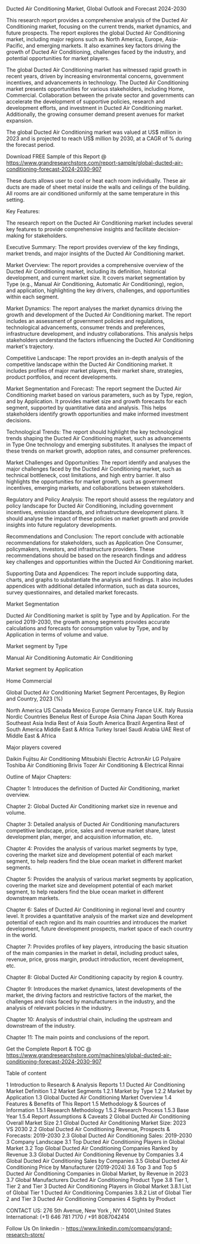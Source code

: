 Ducted Air Conditioning Market, Global Outlook and Forecast 2024-2030

This research report provides a comprehensive analysis of the Ducted Air Conditioning market, focusing on the current trends, market dynamics, and future prospects. The report explores the global Ducted Air Conditioning market, including major regions such as North America, Europe, Asia-Pacific, and emerging markets. It also examines key factors driving the growth of Ducted Air Conditioning, challenges faced by the industry, and potential opportunities for market players.

The global Ducted Air Conditioning market has witnessed rapid growth in recent years, driven by increasing environmental concerns, government incentives, and advancements in technology. The Ducted Air Conditioning market presents opportunities for various stakeholders, including Home, Commercial. Collaboration between the private sector and governments can accelerate the development of supportive policies, research and development efforts, and investment in Ducted Air Conditioning market. Additionally, the growing consumer demand present avenues for market expansion.

The global Ducted Air Conditioning market was valued at US$ million in 2023 and is projected to reach US$ million by 2030, at a CAGR of % during the forecast period.

Download FREE Sample of this Report @ https://www.grandresearchstore.com/report-sample/global-ducted-air-conditioning-forecast-2024-2030-907


These ducts allows user to cool or heat each room individually. These air ducts are made of sheet metal inside the walls and ceilings of the building. All rooms are air conditioned uniformly at the same temperature in this setting.

Key Features:

The research report on the Ducted Air Conditioning market includes several key features to provide comprehensive insights and facilitate decision-making for stakeholders.

Executive Summary: The report provides overview of the key findings, market trends, and major insights of the Ducted Air Conditioning market.

Market Overview: The report provides a comprehensive overview of the Ducted Air Conditioning market, including its definition, historical development, and current market size. It covers market segmentation by Type (e.g., Manual Air Conditioning, Automatic Air Conditioning), region, and application, highlighting the key drivers, challenges, and opportunities within each segment.

Market Dynamics: The report analyses the market dynamics driving the growth and development of the Ducted Air Conditioning market. The report includes an assessment of government policies and regulations, technological advancements, consumer trends and preferences, infrastructure development, and industry collaborations. This analysis helps stakeholders understand the factors influencing the Ducted Air Conditioning market's trajectory.

Competitive Landscape: The report provides an in-depth analysis of the competitive landscape within the Ducted Air Conditioning market. It includes profiles of major market players, their market share, strategies, product portfolios, and recent developments.

Market Segmentation and Forecast: The report segment the Ducted Air Conditioning market based on various parameters, such as by Type, region, and by Application. It provides market size and growth forecasts for each segment, supported by quantitative data and analysis. This helps stakeholders identify growth opportunities and make informed investment decisions.

Technological Trends: The report should highlight the key technological trends shaping the Ducted Air Conditioning market, such as advancements in Type One technology and emerging substitutes. It analyses the impact of these trends on market growth, adoption rates, and consumer preferences.

Market Challenges and Opportunities: The report identify and analyses the major challenges faced by the Ducted Air Conditioning market, such as technical bottleneck, cost limitations, and high entry barrier. It also highlights the opportunities for market growth, such as government incentives, emerging markets, and collaborations between stakeholders.

Regulatory and Policy Analysis: The report should assess the regulatory and policy landscape for Ducted Air Conditioning, including government incentives, emission standards, and infrastructure development plans. It should analyse the impact of these policies on market growth and provide insights into future regulatory developments.

Recommendations and Conclusion: The report conclude with actionable recommendations for stakeholders, such as Application One Consumer, policymakers, investors, and infrastructure providers. These recommendations should be based on the research findings and address key challenges and opportunities within the Ducted Air Conditioning market.

Supporting Data and Appendices: The report include supporting data, charts, and graphs to substantiate the analysis and findings. It also includes appendices with additional detailed information, such as data sources, survey questionnaires, and detailed market forecasts.

Market Segmentation

Ducted Air Conditioning market is split by Type and by Application. For the period 2019-2030, the growth among segments provides accurate calculations and forecasts for consumption value by Type, and by Application in terms of volume and value.



Market segment by Type



Manual Air Conditioning
Automatic Air Conditioning


Market segment by Application



Home
Commercial


Global Ducted Air Conditioning Market Segment Percentages, By Region and Country, 2023 (%)



North America
US
Canada
Mexico
Europe
Germany
France
U.K.
Italy
Russia
Nordic Countries
Benelux
Rest of Europe
Asia
China
Japan
South Korea
Southeast Asia
India
Rest of Asia
South America
Brazil
Argentina
Rest of South America
Middle East & Africa
Turkey
Israel
Saudi Arabia
UAE
Rest of Middle East & Africa


Major players covered



Daikin
Fujitsu Air Conditioning
Mitsubishi Electric
ActronAir
LG
Polyaire
Toshiba Air Conditioning
Brivis
Tozer Air Conditioning & Electrical
Rinnai


Outline of Major Chapters:

Chapter 1: Introduces the definition of Ducted Air Conditioning, market overview.

Chapter 2: Global Ducted Air Conditioning market size in revenue and volume.

Chapter 3: Detailed analysis of Ducted Air Conditioning manufacturers competitive landscape, price, sales and revenue market share, latest development plan, merger, and acquisition information, etc.

Chapter 4: Provides the analysis of various market segments by type, covering the market size and development potential of each market segment, to help readers find the blue ocean market in different market segments.

Chapter 5: Provides the analysis of various market segments by application, covering the market size and development potential of each market segment, to help readers find the blue ocean market in different downstream markets.

Chapter 6: Sales of Ducted Air Conditioning in regional level and country level. It provides a quantitative analysis of the market size and development potential of each region and its main countries and introduces the market development, future development prospects, market space of each country in the world.

Chapter 7: Provides profiles of key players, introducing the basic situation of the main companies in the market in detail, including product sales, revenue, price, gross margin, product introduction, recent development, etc.

Chapter 8: Global Ducted Air Conditioning capacity by region & country.

Chapter 9: Introduces the market dynamics, latest developments of the market, the driving factors and restrictive factors of the market, the challenges and risks faced by manufacturers in the industry, and the analysis of relevant policies in the industry.

Chapter 10: Analysis of industrial chain, including the upstream and downstream of the industry.

Chapter 11: The main points and conclusions of the report.

Get the Complete Report & TOC @ https://www.grandresearchstore.com/machines/global-ducted-air-conditioning-forecast-2024-2030-907

Table of content

1 Introduction to Research & Analysis Reports
1.1 Ducted Air Conditioning Market Definition
1.2 Market Segments
1.2.1 Market by Type
1.2.2 Market by Application
1.3 Global Ducted Air Conditioning Market Overview
1.4 Features & Benefits of This Report
1.5 Methodology & Sources of Information
1.5.1 Research Methodology
1.5.2 Research Process
1.5.3 Base Year
1.5.4 Report Assumptions & Caveats
2 Global Ducted Air Conditioning Overall Market Size
2.1 Global Ducted Air Conditioning Market Size: 2023 VS 2030
2.2 Global Ducted Air Conditioning Revenue, Prospects & Forecasts: 2019-2030
2.3 Global Ducted Air Conditioning Sales: 2019-2030
3 Company Landscape
3.1 Top Ducted Air Conditioning Players in Global Market
3.2 Top Global Ducted Air Conditioning Companies Ranked by Revenue
3.3 Global Ducted Air Conditioning Revenue by Companies
3.4 Global Ducted Air Conditioning Sales by Companies
3.5 Global Ducted Air Conditioning Price by Manufacturer (2019-2024)
3.6 Top 3 and Top 5 Ducted Air Conditioning Companies in Global Market, by Revenue in 2023
3.7 Global Manufacturers Ducted Air Conditioning Product Type
3.8 Tier 1, Tier 2 and Tier 3 Ducted Air Conditioning Players in Global Market
3.8.1 List of Global Tier 1 Ducted Air Conditioning Companies
3.8.2 List of Global Tier 2 and Tier 3 Ducted Air Conditioning Companies
4 Sights by Product

CONTACT US:
276 5th Avenue, New York , NY 10001,United States
International: (+1) 646 781 7170 / +91 8087042414

Follow Us On linkedin :- https://www.linkedin.com/company/grand-research-store/
 
